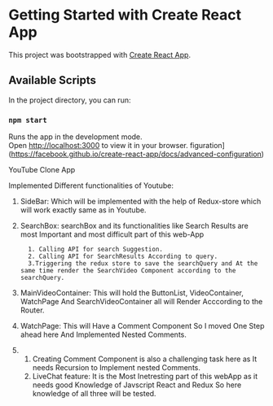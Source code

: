 # Getting Started with Create React App

This project was bootstrapped with [Create React App](https://github.com/facebook/create-react-app).

## Available Scripts

In the project directory, you can run:

### `npm start`

Runs the app in the development mode.\
Open [http://localhost:3000](http://localhost:3000) to view it in your browser.
figuration](https://facebook.github.io/create-react-app/docs/advanced-configuration)


YouTube Clone App

Implemented Different functionalities of Youtube:

  1. SideBar: Which will be implemented with the help of Redux-store which will work exactly same as in Youtube.
     
  2. SearchBox: searchBox and its functionalities like Search Results are most Important and most difficult part of this web-App
     
           1. Calling API for search Suggestion.
           2. Calling API for SearchResults According to query.
           3.Triggering the redux store to save the searchQuery and At the same time render the SearchVideo Component according to the                  searchQuery.
     
  3. MainVideoContainer: This will hold the ButtonList, VideoContainer, WatchPage And SearchVideoContainer all will Render Acccording to 
     the Router.
     
  4. WatchPage: This will Have a Comment Component So I moved One Step ahead here And Implemented Nested Comments.
  5. 
       1. Creating Comment Component is also a challenging task here as It needs Recursion to Implement nested Comments.
       2. LiveChat feature: It is the Most Inetresting part of this webApp as it needs good Knowledge of Javscript React and Redux So 
          here knowledge of all three will be tested.

